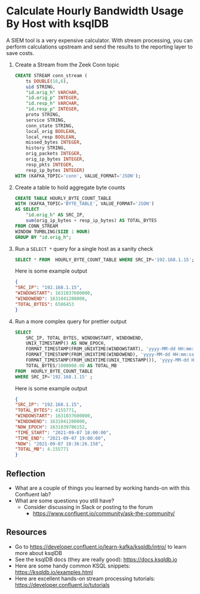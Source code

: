 # Calculate Hourly Bandwidth Usage By Host with ksqlDB


A SIEM tool is a very expensive calculator. With stream processing, you can perform calculations upstream and send the results to the reporting layer to save costs.

1. Create a Stream from the Zeek Conn topic
    ```sql
    CREATE STREAM conn_stream (
        ts DOUBLE(16,6),
        uid STRING,
        "id.orig_h" VARCHAR,
        "id.orig_p" INTEGER,
        "id.resp_h" VARCHAR,
        "id.resp_p" INTEGER,
        proto STRING,
        service STRING,
        conn_state STRING,
        local_orig BOOLEAN,
        local_resp BOOLEAN,
        missed_bytes INTEGER,
        history STRING,
        orig_packets INTEGER,
        orig_ip_bytes INTEGER,
        resp_pkts INTEGER,
        resp_ip_bytes INTEGER)
    WITH (KAFKA_TOPIC='conn', VALUE_FORMAT='JSON');
    ```
2. Create a table to hold aggregate byte counts
    ```sql
    CREATE TABLE HOURLY_BYTE_COUNT_TABLE
    WITH (KAFKA_TOPIC='BYTE_TABLE', VALUE_FORMAT='JSON')
    AS SELECT
        "id.orig_h" AS SRC_IP,
        sum(orig_ip_bytes + resp_ip_bytes) AS TOTAL_BYTES
    FROM CONN_STREAM
    WINDOW TUMBLING(SIZE 1 HOUR)
    GROUP BY "id.orig_h";
    ```
3. Run a ```SELECT *``` query for a single host as a sanity check
    ```sql
    SELECT * FROM  HOURLY_BYTE_COUNT_TABLE WHERE SRC_IP='192.168.1.15';
    ```
    Here is some example output
    ```json
    {
    "SRC_IP": "192.168.1.15",
    "WINDOWSTART": 1631037600000,
    "WINDOWEND": 1631041200000,
    "TOTAL_BYTES": 6586453
    }
    ```
4. Run a more complex query for prettier output
    ```sql
    SELECT
        SRC_IP, TOTAL_BYTES, WINDOWSTART, WINDOWEND,
        UNIX_TIMESTAMP() AS NOW_EPOCH,
        FORMAT_TIMESTAMP(FROM_UNIXTIME(WINDOWSTART), 'yyyy-MM-dd HH:mm:ss') AS TIME_START,
        FORMAT_TIMESTAMP(FROM_UNIXTIME(WINDOWEND), 'yyyy-MM-dd HH:mm:ss') AS TIME_END,
        FORMAT_TIMESTAMP(FROM_UNIXTIME(UNIX_TIMESTAMP()), 'yyyy-MM-dd HH:mm:ss.SSS') AS NOW,
        TOTAL_BYTES/1000000.00 AS TOTAL_MB
    FROM  HOURLY_BYTE_COUNT_TABLE
    WHERE SRC_IP='192.168.1.15' ;
    ```
    Here is some example output
    ```json
    {
    "SRC_IP": "192.168.1.15",
    "TOTAL_BYTES": 4155771,
    "WINDOWSTART": 1631037600000,
    "WINDOWEND": 1631041200000,
    "NOW_EPOCH": 1631039786152,
    "TIME_START": "2021-09-07 18:00:00",
    "TIME_END": "2021-09-07 19:00:00",
    "NOW": "2021-09-07 18:36:26.158",
    "TOTAL_MB": 4.155771
    }
    ```

## Reflection

- What are a couple of things you learned by working hands-on with this Confluent lab?
- What are some questions you still have? 
  - Consider discussing in Slack or posting to the forum
    - https://www.confluent.io/community/ask-the-community/

## Resources

- Go to https://developer.confluent.io/learn-kafka/ksqldb/intro/ to learn more about ksqlDB
- See the ksqlDB docs (they are really good): https://docs.ksqldb.io
- Here are some handy common KSQL snippets: https://ksqldb.io/examples.html
- Here are excellent hands-on stream processing tutorials: https://developer.confluent.io/tutorials
